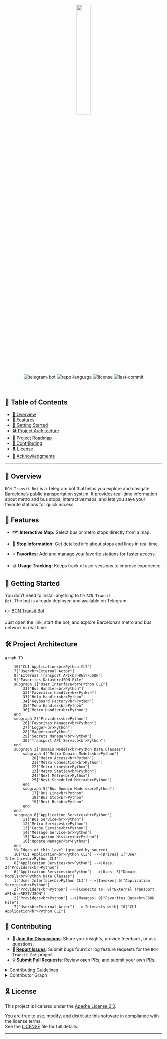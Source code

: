 <p align="center">
    <img src="https://i.imgur.com/xPsCudE.jpeg" align="center" width="30%">
</p>
<p align="center">
	<img src="https://img.shields.io/badge/Telegram-Bot-blue?logo=telegram" alt="telegram-bot">
	<img src="https://img.shields.io/badge/python-3.13.3%2B-blue" alt="repo-language">
    <img src="https://img.shields.io/github/license/saltstack/salt" alt="license">
	<img src="https://img.shields.io/github/last-commit/mg-diego/BCN-Transit-Bot" alt="last-commit">
</p>
<p align="center"><!-- default option, no dependency badges. -->
</p>
<p align="center">
	<!-- default option, no dependency badges. -->
</p>
<br>

## 🔗 Table of Contents

- [📍 Overview](#-overview)
- [👾 Features](#-features)
- [🚀 Getting Started](#-getting-started)
- [🛠️ Project Architecture](#-project-architecture)
- [📌 Project Roadmap](#-project-roadmap)
- [🔰 Contributing](#-contributing)
- [🎗 License](#-license)
- [🙌 Acknowledgments](#-acknowledgments)

---

## 📍 Overview

<code>BCN Transit Bot</code> is a Telegram bot that helps you explore and navigate Barcelona’s public transportation system.
It provides real-time information about metro and bus stops, interactive maps, and lets you save your favorite stations for quick access.



## 👾 Features

- 🗺️ <b>Interactive Map:</b> Select bus or metro stops directly from a map.

- 🚏 <b>Stop Information:</b> Get detailed info about stops and lines in real time.

- ⭐ <b>Favorites:</b> Add and manage your favorite stations for faster access.

- 📊 <b>Usage Tracking:</b> Keeps track of user sessions to improve experience.



## 🚀 Getting Started

You don’t need to install anything to try <code>BCN Transit Bot</code>.
The bot is already deployed and available on Telegram:

👉 [BCN Transit Bot](https://t.me/BCN_Transit_Bot)

Just open the link, start the bot, and explore Barcelona’s metro and bus network in real time.

## 🛠️ Project Architecture

```mermaid
graph TD

    10["CLI Application<br>Python CLI"]
    7["User<br>External Actor"]
    8["External Transport API<br>REST/JSON"]
    9["Favorites Data<br>JSON File"]
    subgraph 1["User Interface<br>Python CLI"]
        31["Bus Handler<br>Python"]
        32["Favorites Handler<br>Python"]
        33["Help Handler<br>Python"]
        34["Keyboard Factory<br>Python"]
        35["Menu Handler<br>Python"]
        36["Metro Handler<br>Python"]
    end
    subgraph 2["Providers<br>Python"]
        26["Favorites Manager<br>Python"]
        27["Logger<br>Python"]
        28["Mapper<br>Python"]
        29["Secrets Manager<br>Python"]
        30["Transport API Service<br>Python"]
    end
    subgraph 3["Domain Models<br>Python Data Classes"]
        subgraph 4["Metro Domain Models<br>Python"]
            20["Metro Access<br>Python"]
            21["Metro Connection<br>Python"]
            22["Metro Line<br>Python"]
            23["Metro Station<br>Python"]
            24["Next Metro<br>Python"]
            25["Next Scheduled Metro<br>Python"]
        end
        subgraph 5["Bus Domain Models<br>Python"]
            17["Bus Line<br>Python"]
            18["Bus Stop<br>Python"]
            19["Next Bus<br>Python"]
        end
    end
    subgraph 6["Application Services<br>Python"]
        11["Bus Service<br>Python"]
        12["Metro Service<br>Python"]
        13["Cache Service<br>Python"]
        14["Message Service<br>Python"]
        15["Navigation History<br>Python"]
        16["Update Manager<br>Python"]
    end
    %% Edges at this level (grouped by source)
    10["CLI Application<br>Python CLI"] -->|Drives| 1["User Interface<br>Python CLI"]
    6["Application Services<br>Python"] -->|Uses| 2["Providers<br>Python"]
    6["Application Services<br>Python"] -->|Uses| 3["Domain Models<br>Python Data Classes"]
    1["User Interface<br>Python CLI"] -->|Invokes| 6["Application Services<br>Python"]
    2["Providers<br>Python"] -->|Connects to| 8["External Transport API<br>REST/JSON"]
    2["Providers<br>Python"] -->|Manages| 9["Favorites Data<br>JSON File"]
    7["User<br>External Actor"] -->|Interacts with| 10["CLI Application<br>Python CLI"]
```



## 🔰 Contributing

- **💬 [Join the Discussions](https://github.com/mg-diego/BCN-Transit-Bot/discussions)**: Share your insights, provide feedback, or ask questions.
- **🐛 [Report Issues](https://github.com/mg-diego/BCN-Transit-Bot/issues)**: Submit bugs found or log feature requests for the `BCN-Transit-Bot` project.
- **💡 [Submit Pull Requests](https://github.com/mg-diego/BCN-Transit-Bot/blob/main/CONTRIBUTING.md)**: Review open PRs, and submit your own PRs.

<details closed>
<summary>Contributing Guidelines</summary>

1. **Fork the Repository**: Start by forking the project repository to your github account.
2. **Clone Locally**: Clone the forked repository to your local machine using a git client.
   ```sh
   git clone https://github.com/mg-diego/BCN-Transit-Bot
   ```
3. **Create a New Branch**: Always work on a new branch, giving it a descriptive name.
   ```sh
   git checkout -b new-feature-x
   ```
4. **Make Your Changes**: Develop and test your changes locally.
5. **Commit Your Changes**: Commit with a clear message describing your updates.
   ```sh
   git commit -m 'Implemented new feature x.'
   ```
6. **Push to github**: Push the changes to your forked repository.
   ```sh
   git push origin new-feature-x
   ```
7. **Submit a Pull Request**: Create a PR against the original project repository. Clearly describe the changes and their motivations.
8. **Review**: Once your PR is reviewed and approved, it will be merged into the main branch. Congratulations on your contribution!
</details>

<details closed>
<summary>Contributor Graph</summary>
<br>
<p align="left">
   <a href="https://github.com{/mg-diego/BCN-Transit-Bot/}graphs/contributors">
      <img src="https://contrib.rocks/image?repo=mg-diego/BCN-Transit-Bot">
   </a>
</p>
</details>



## 🎗 License

This project is licensed under the [Apache License 2.0](https://www.apache.org/licenses/LICENSE-2.0).

You are free to use, modify, and distribute this software in compliance with the license terms.  
See the [LICENSE](./LICENSE) file for full details.

---